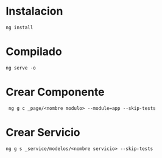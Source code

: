 # Instalacion
    ng install

# Compilado 
    ng serve -o

# Crear Componente
     ng g c _page/<nombre modulo> --module=app --skip-tests

# Crear Servicio
    ng g s _service/modelos/<nombre servicio> --skip-tests

